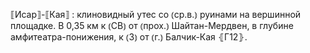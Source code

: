 ---
---

⟦Исар⟧-⟦Кая⟧
: клиновидный утес со ⦅ср.в.⦆ руинами на вершинной площадке. В 0,35 км к ⦅СВ⦆ от ⦅прох.⦆ Шайтан-Мердвен, в глубине амфитеатра-понижения, к ⦅З⦆ от ⦅г.⦆ Балчик-Кая ⦃Г12⦄.
